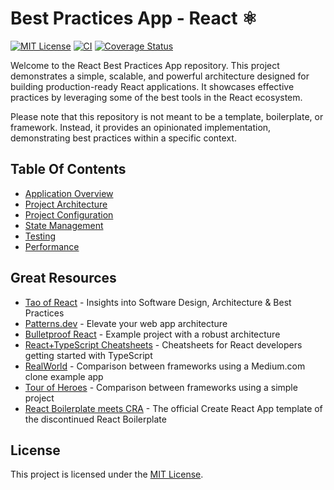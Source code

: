 # Best Practices App - React ⚛️

[![MIT License](https://img.shields.io/github/license/luismarques-io/best-practices-app-react)](https://github.com/luismarques-io/best-practices-app-react/blob/master/LICENSE)
[![CI](https://github.com/luismarques-io/best-practices-app-react/actions/workflows/ci.yml/badge.svg)](https://github.com/luismarques-io/best-practices-app-react/actions/workflows/ci.yml)
[![Coverage Status](https://coveralls.io/repos/github/luismarques-io/best-practices-app-react/badge.svg?branch=master)](https://coveralls.io/github/luismarques-io/best-practices-app-react?branch=master)

Welcome to the React Best Practices App repository. This project demonstrates a simple, scalable, and powerful architecture designed for building production-ready React applications. It showcases effective practices by leveraging some of the best tools in the React ecosystem.

Please note that this repository is not meant to be a template, boilerplate, or framework. Instead, it provides an opinionated implementation, demonstrating best practices within a specific context.

## Table Of Contents

- [Application Overview](docs/application-overview.md)
- [Project Architecture](docs/project-architecture.md)
- [Project Configuration](docs/project-configuration.md)
- [State Management](docs/state-management.md)
- [Testing](docs/testing.md)
- [Performance](docs/performance.md)

## Great Resources

- [Tao of React](https://alexkondov.com/tao-of-react/) - Insights into Software Design, Architecture & Best Practices
- [Patterns.dev](https://www.patterns.dev/) - Elevate your web app architecture
- [Bulletproof React](https://github.com/luismarques-io/best-practices-app-react) - Example project with a robust architecture
- [React+TypeScript Cheatsheets](https://github.com/typescript-cheatsheets/react) - Cheatsheets for React developers getting started with TypeScript
- [RealWorld](https://github.com/gothinkster/realworld) - Comparison between frameworks using a Medium.com clone example app
- [Tour of Heroes](https://github.com/johnpapa/heroes-react/) - Comparison between frameworks using a simple project
- [React Boilerplate meets CRA](https://github.com/react-boilerplate/react-boilerplate-cra-template) - The official Create React App template of the discontinued React Boilerplate

## License

This project is licensed under the [MIT License](https://choosealicense.com/licenses/mit/).
